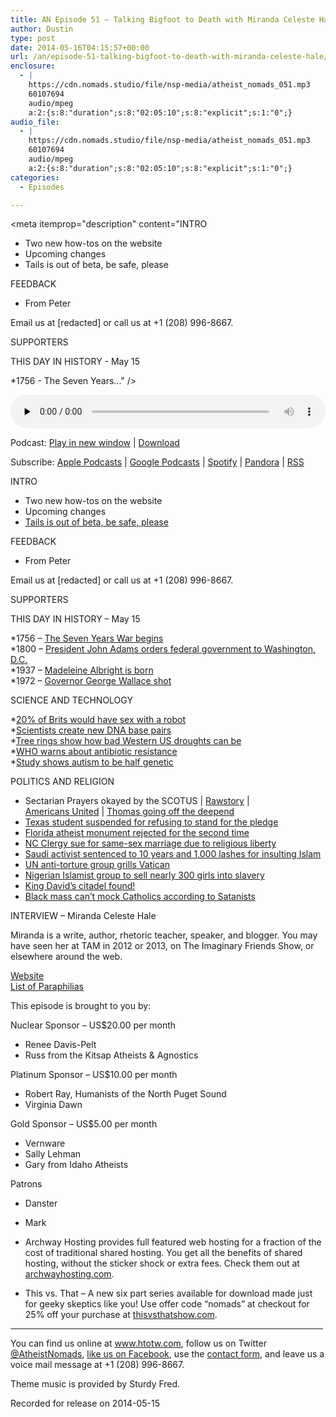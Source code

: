 ```yaml
---
title: AN Episode 51 – Talking Bigfoot to Death with Miranda Celeste Hale
author: Dustin
type: post
date: 2014-05-16T04:15:57+00:00
url: /an/episode-51-talking-bigfoot-to-death-with-miranda-celeste-hale/
enclosure:
  - |
    https://cdn.nomads.studio/file/nsp-media/atheist_nomads_051.mp3
    60107694
    audio/mpeg
    a:2:{s:8:"duration";s:8:"02:05:10";s:8:"explicit";s:1:"0";}
audio_file:
  - |
    https://cdn.nomads.studio/file/nsp-media/atheist_nomads_051.mp3
    60107694
    audio/mpeg
    a:2:{s:8:"duration";s:8:"02:05:10";s:8:"explicit";s:1:"0";}
categories:
  - Episodes

---
```

<div itemscope itemtype="http://schema.org/AudioObject">
  <meta itemprop="name" content=" episode 51 &#8211; Talking Bigfoot to Death with Miranda Celeste Hale" />
  
  <meta itemprop="uploadDate" content="2014-05-15T22:15:57-06:00" />
  
  <meta itemprop="encodingFormat" content="audio/mpeg" />
  
  <meta itemprop="duration" content="PT2H05M10S" />
  
  <meta itemprop="description" content="INTRO

* Two new how-tos on the website
* Upcoming changes
* Tails is out of beta, be safe, please

FEEDBACK

* From Peter

Email us at [redacted] or call us at +1 (208) 996-8667.

SUPPORTERS

THIS DAY IN HISTORY - May 15

*1756 - The Seven Years..." />
  
  <meta itemprop="contentUrl" content="https://dts.podtrac.com/redirect.mp3/cdn.nomads.studio/file/nsp-media/atheist_nomads_051.mp3" />
  
  <meta itemprop="contentSize" content="57.3" />
  </p> 
  
  <div class="powerpress_player" id="powerpress_player_8306">
    <audio class="wp-audio-shortcode" id="audio-5187-50" preload="none" style="width: 100%;" controls="controls"><source type="audio/mpeg" src="https://dts.podtrac.com/redirect.mp3/cdn.nomads.studio/file/nsp-media/atheist_nomads_051.mp3?_=50" /><a href="https://dts.podtrac.com/redirect.mp3/cdn.nomads.studio/file/nsp-media/atheist_nomads_051.mp3">https://dts.podtrac.com/redirect.mp3/cdn.nomads.studio/file/nsp-media/atheist_nomads_051.mp3</a></audio>
  </div>
</div>

<p class="powerpress_links powerpress_links_mp3">
  Podcast: <a href="https://dts.podtrac.com/redirect.mp3/cdn.nomads.studio/file/nsp-media/atheist_nomads_051.mp3" class="powerpress_link_pinw" target="_blank" title="Play in new window" onclick="return powerpress_pinw('https://htotw.com/?powerpress_pinw=5187-podcast');" rel="nofollow">Play in new window</a> | <a href="https://dts.podtrac.com/redirect.mp3/cdn.nomads.studio/file/nsp-media/atheist_nomads_051.mp3" class="powerpress_link_d" title="Download" rel="nofollow" download="atheist_nomads_051.mp3">Download</a>
</p>

<p class="powerpress_links powerpress_subscribe_links">
  Subscribe: <a href="https://podcasts.apple.com/us/podcast/humanists-take-on-the-world/id530050098?mt=2&ls=1" class="powerpress_link_subscribe powerpress_link_subscribe_itunes" target="_blank" title="Subscribe on Apple Podcasts" rel="nofollow">Apple Podcasts</a> | <a href="https://www.google.com/podcasts?feed=aHR0cDovL2F0aGVpc3Rub21hZHMubGlic3luLmNvbS9yc3M%3D" class="powerpress_link_subscribe powerpress_link_subscribe_googleplay" target="_blank" title="Subscribe on Google Podcasts" rel="nofollow">Google Podcasts</a> | <a href="https://open.spotify.com/show/3LzK2xZGike6Tc1GEMtMbr?si=LieN9SNuTpq96smuaUsH8A" class="powerpress_link_subscribe powerpress_link_subscribe_spotify" target="_blank" title="Subscribe on Spotify" rel="nofollow">Spotify</a> | <a href="https://www.pandora.com/podcast/atheist-nomads/PC:10122?corr=62071012&part=ug" class="powerpress_link_subscribe powerpress_link_subscribe_pandora" target="_blank" title="Subscribe on Pandora" rel="nofollow">Pandora</a> | <a href="https://htotw.com/feed/podcast/" class="powerpress_link_subscribe powerpress_link_subscribe_rss" target="_blank" title="Subscribe via RSS" rel="nofollow">RSS</a>
</p>

INTRO

* Two new how-tos on the website  
* Upcoming changes  
* <a href="https://tails.boum.org/" target="_blank" rel="noopener">Tails is out of beta, be safe, please</a>

FEEDBACK

* From Peter

Email us at [redacted] or call us at +1 (208) 996-8667.

SUPPORTERS

THIS DAY IN HISTORY &#8211; May 15

*1756 &#8211; <a href="http://www.history.com/this-day-in-history/the-seven-years-war-begins" target="_blank" rel="noopener">The Seven Years War begins</a>  
*1800 &#8211; <a href="http://www.history.com/this-day-in-history/president-john-adams-orders-federal-government-to-washington-dc" target="_blank" rel="noopener">President John Adams orders federal government to Washington, D.C.</a>  
*1937 &#8211; <a href="http://www.history.com/this-day-in-history/madeleine-albright-is-born" target="_blank" rel="noopener">Madeleine Albright is born</a>  
*1972 &#8211; <a href="http://www.history.com/this-day-in-history/governor-george-wallace-shot" target="_blank" rel="noopener">Governor George Wallace shot</a>

SCIENCE AND TECHNOLOGY

*<a href="http://www.thedailybeast.com/articles/2014/05/07/poll-finds-1-in-5-people-would-have-sex-with-a-robot.html" target="_blank" rel="noopener">20% of Brits would have sex with a robot</a>  
*<a href="http://www.rawstory.com/rs/2014/05/07/u-s-scientists-have-created-an-entirely-new-lifeform-using-artificial-dna/" target="_blank" rel="noopener">Scientists create new DNA base pairs</a>  
*<a href="http://phys.org/news/2014-05-tree-reveal-nightmare-droughts-west.html" target="_blank" rel="noopener">Tree rings show how bad Western US droughts can be</a>  
*<a href="http://www.rawstory.com/rs/2014/05/02/worse-than-aids-antibiotic-resistance-the-next-world-health-crisis-experts-say/" target="_blank" rel="noopener">WHO warns about antibiotic resistance</a>  
*<a href="http://www.rawstory.com/rs/2014/05/04/study-autism-is-half-genetic-half-environmental/" target="_blank" rel="noopener">Study shows autism to be half genetic</a>

POLITICS AND RELIGION

* Sectarian Prayers okayed by the SCOTUS | <a href="http://www.rawstory.com/rs/2014/05/05/supreme-court-rules-christian-prayers-at-town-meetings-are-constitutional/" target="_blank" rel="noopener">Rawstory</a> |  
<a href="https://www.au.org/blogs/wall-of-separation/a-new-low-at-the-high-court-justices-approve-majority-rules-government" target="_blank" rel="noopener">Americans United</a> | <a href="https://www.au.org/blogs/wall-of-separation/establishing-extremism-supreme-court-justice-argues-that-states-should-be" target="_blank" rel="noopener">Thomas going off the deepend</a>  
* <a href="http://www.rawstory.com/rs/2014/05/09/texas-school-violates-high-court-ruling-by-suspending-teen-who-wont-stand-for-pledge/" target="_blank" rel="noopener">Texas student suspended for refusing to stand for the pledge</a>  
* <a href="http://www.rawstory.com/rs/2014/05/01/florida-atheists-barred-from-placing-founding-father-quotes-next-to-religious-monument/" target="_blank" rel="noopener">Florida atheist monument rejected for the second time</a>  
* <a href="http://www.rawstory.com/rs/2014/04/28/citing-religious-freedom-nc-clergymen-sue-state-for-right-to-perform-same-sex-marriages/" target="_blank" rel="noopener">NC Clergy sue for same-sex marriage due to religious liberty</a>  
* <a href="http://www.cnn.com/2014/05/07/world/meast/saudi-activist-sentenced/" target="_blank" rel="noopener">Saudi activist sentenced to 10 years and 1,000 lashes for insulting Islam</a>  
* <a href="http://www.rawstory.com/rs/2014/05/05/un-anti-torture-watchdog-grills-the-vatican-over-child-sex-abuse-by-priests/" target="_blank" rel="noopener">UN anti-torture group grills Vatican</a>  
* <a href="http://www.rawstory.com/rs/2014/05/05/nigerian-islamist-group-boko-haram-threatens-to-sell-abducted-schoolgirls-into-slavery/" target="_blank" rel="noopener">Nigerian Islamist group to sell nearly 300 girls into slavery</a>  
* <a href="http://abcnews.go.com/Technology/wireStory/israeli-found-king-davids-citadel-23601175" target="_blank" rel="noopener">King David’s citadel found!</a>  
* <a href="http://www.rawstory.com/rs/2014/05/09/satanic-temple-we-cant-mock-catholics-with-black-mass-church-already-a-mockery/" target="_blank" rel="noopener">Black mass can’t mock Catholics according to Satanists</a>

INTERVIEW &#8211; Miranda Celeste Hale

Miranda is a write, author, rhetoric teacher, speaker, and blogger. You may have seen her at TAM in 2012 or 2013, on The Imaginary Friends Show, or elsewhere around the web.

<a href="http://mirandacelestehale.net/" target="_blank" rel="noopener">Website</a>  
<a href="http://en.wikipedia.org/wiki/List_of_paraphilias" target="_blank" rel="noopener">List of Paraphilias</a>

This episode is brought to you by:

Nuclear Sponsor &#8211; US$20.00 per month  
* Renee Davis-Pelt  
* Russ from the Kitsap Atheists & Agnostics

Platinum Sponsor – US$10.00 per month  
* Robert Ray, Humanists of the North Puget Sound  
* Virginia Dawn

Gold Sponsor – US$5.00 per month  
* Vernware  
* Sally Lehman  
* Gary from Idaho Atheists

Patrons  
* Danster  
* Mark

* Archway Hosting provides full featured web hosting for a fraction of the cost of traditional shared hosting. You get all the benefits of shared hosting, without the sticker shock or extra fees. Check them out at <a href="http://archwayhosting.com/" target="_blank" rel="noopener">archwayhosting.com</a>.  
* This vs. That &#8211; A new six part series available for download made just for geeky skeptics like you! Use offer code &#8220;nomads&#8221; at checkout for 25% off your purchase at <a href="http://www.thisvsthatshow.com/" target="_blank" rel="noopener">thisvsthatshow.com</a>.

<hr width="500" />

You can find us online at <a href="https://www.htotw.com/" target="_blank" rel="noopener">www.htotw.com</a>, follow us on Twitter <a href="https://htotw.com/twitter" target="_blank" rel="noopener">@AtheistNomads</a>, <a href="https://htotw.com/facebook" target="_blank" rel="noopener">like us on Facebook</a>, use the [contact form](https://htotw.com/contact), and leave us a voice mail message at +1 (208) 996-8667.

Theme music is provided by Sturdy Fred.

Recorded for release on 2014-05-15